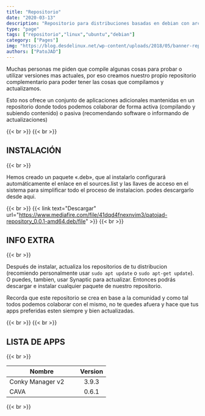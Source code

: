 ```yaml
---
title: "Repositorio"
date: "2020-03-13"
description: "Repositorio para distribuciones basadas en debian con archivos compilados por PatoJAD y su comunidad complementado las distribuciones"
type: "page"
tags: ["repositorio","linux","ubuntu","debian"]
category: ["Pages"]
img: "https://blog.desdelinux.net/wp-content/uploads/2018/05/banner-repositorios_desdelinux-830x500.png"
authors: ["PatoJAD"]
---
```


Muchas personas me piden que compile algunas cosas para probar o utilizar versiones mas actuales, por eso creamos nuestro propio repositorio complementario para poder tener las cosas que compilamos y actualizamos.

Esto nos ofrece un conjunto de aplicaciones adicionales mantenidas en un repositorio donde todos podemos colaborar de forma activa (compilando y subiendo contenido) o pasiva (recomendando software o informando de actualizaciones)

{{< br >}}
{{< br >}}

## INSTALACIÓN

{{< br >}}

Hemos creado un paquete «.deb», que al instalarlo configurará automáticamente el enlace en el sources.list y las llaves de acceso en el sistema para simplificar todo el proceso de instalacion. podes descargarlo desde aqui.

{{< br >}}
{{< link text="Descargar" url="https://www.mediafire.com/file/41dqd4fnexnvim3/patojad-repository_0.0.1-amd64.deb/file" >}}
{{< br >}}

## INFO EXTRA

{{< br >}}

Después de instalar, actualiza los repositorios de tu distribucion (recomiendo personalmente usar `sudo apt update` o `sudo apt-get update`). O puedes, tambien, usar Synaptic para actualizar. Entonces podrás descargar e instalar cualquier paquete de nuestro repositorio.

Recorda que este repositorio se crea en base a la comunidad y como tal todos podemos colaborar con el mismo, no te quedes afuera y hace que tus apps preferidas esten siempre y bien actualizadas.

{{< br >}}
{{< br >}}

## LISTA DE APPS

{{< br >}}

| Nombre                                | Version             |
|---------------------------------------|:-------------------:|
| Conky Manager v2 &nbsp; &nbsp; &nbsp; | &nbsp; 3.9.3 &nbsp; |
| CAVA                                  | 0.6.1               |

{{< br >}}
